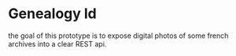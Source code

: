 # Genealogy ld
the goal of this prototype is to expose digital photos of some french archives into a clear REST api.
